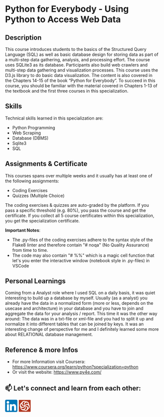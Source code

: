 # Python for Everybody - Using Python to Access Web Data

## Description
This course introduces students to the basics of the Structured Query Language (SQL) as well as basic database design for storing data as part of a multi-step data gathering, analysis, and processing effort. The course uses SQLite3 as its database.  Participants also build web crawlers and multi-step data gathering and visualization processes. This course uses the D3.js library to do basic data visualization. The content is also covered in the Chapters 14-15 of the book “Python for Everybody”. To succeed in this course, you should be familiar with the material covered in Chapters 1-13 of the textbook and the first three courses in this specialization.

## Skills
Technical skills learned in this specialization are:
- Python Programming
- Web Scraping
- Database (DBMS)
- Sqlite3
- SQL


## Assignments & Certificate
This courses spans over multiple weeks and it usually has at least one of the following assignments:
- Coding Exercises
- Quizzes (Multiple Choice)

The coding exercises & quizzes are auto-graded by the platform. If you pass a specific threshold (e.g. 80%), you pass the course and get the certificate. If you collect all 5 course certificates within this specialization, you get the specialization certificate.

**Important Notes**:
- The .py-files of the coding exercises adhere to the syntax style of the Flake8 linter and therefore contain "# noqa" (No Quality Assurance) from time to time.
- The code may also contain "# %%" which is a magic cell function that let's you enter the interactive window (notebook style in .py-files) in VSCode

## Personal Learnings
Coming from a Analyst role where I used SQL on a daily basis, it was quiet interesting to build up a database by myself. Usually (as a analyst) you already have the data in a normalized form (more or less, depends on the usecase and architecture) in your database and you have to join and aggregate the data for your analysis / report. This time it was the other way around: The data was in a txt-file or xml-file and you had to split it up and normalize it into different tables that can be joined by keys. It was an interesting change of perspective for me and I definitely learned some more about RELATIONAL database management.

## Reference & more Infos
- For more Information visit Coursera: https://www.coursera.org/learn/python?specialization=python
- Or visit the website: https://www.py4e.com/

## 📫 Let's connect and learn from each other:

[<img src="https://github.com/kevin-goetz/kevin-goetz/blob/main/LinkedIn Logo.png" height="40em" align="center" alt="Connect with Me on LinkedIn" title="Connect with Me on LinkedIn"/>](https://linkedin.com/in/kgötz) [<img src="https://github.com/kevin-goetz/kevin-goetz/blob/main/Codewars Logo.svg" height="40em" align="center" alt="Connect with Me on Codewars" title="Connect with Me on Codewars"/>](https://www.codewars.com/users/kevin-goetz)


